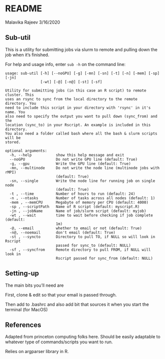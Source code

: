 README
================
Malavika Rajeev
3/16/2020

## Sub-util

This is a utility for submitting jobs via slurm to remote and pulling
down the job when it’s finished.

For help and usage info, enter `sub -h` on the command line:

    usage: sub-util [-h] [--noGPU] [-g] [-mn] [-sn] [-t] [-n] [-mem] [-sp] [-jn]
                    [-wt] [-@] [-n@] [-st] [-sf]
    
    Utility for submitting jobs (in this case an R script) to remote cluster. This
    uses an rsync to sync from the local directory to the remote directory. You
    need to include this script in your directory with 'rsync' in it's name. You
    also need to specify the output you want to pull down (sync_from) and the
    location (sync_to) in your Rscript. An example is included in this directory.
    You also need a folder called bash where all the bash & slurm scripts will be
    stored.
    
    optional arguments:
      -h, --help           show this help message and exit
      --noGPU              Do not write GPU line (default: True)
      -g, --gpu            Write the GPU line (default: True)
      -mn, --multinode     Do not write the node line (multinode jobs with rMPI)
                           (default: True)
      -sn, --single        Write the node line for running job on single node
                           (default: True)
      -t , --time          Number of hours to run (default: 24)
      -n , --ntasks        Number of tasks across all nodes (default: 1)
      -mem , --memCPU      Megabyte of memory per CPU (default: 4000)
      -sp , --scriptPath   Name of R script (default: myscript.R)
      -jn , --jobName      Name of job/slurm script (default: myjob)
      -wt , --wait         time to wait before checking if job complete (default:
                           1m)
      -@, --email          whether to email or not (default: True)
      -n@, --noemail       don't email (default: True)
      -st , --syncto       Directory to pull TO, if NULL so will look in Rscript
                           passed for sync_to (default: NULL)
      -sf , --syncfrom     Remote directory to pull FROM, if NULL will look in
                           Rscript passed for sync_from (default: NULL)

## Setting-up

The main bits you’ll need are

First, clone & edit so that your email is passed through.

Then add to .bashrc and also add bit that sources it when you start the
terminal (for MacOS)

## References

Adapted from princeton computing folks here. Should be easily adaptable
to whatever type of commands/scripts you want to run.

Relies on argparser library in R.
